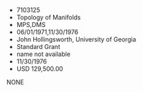 * 7103125
* Topology of Manifolds
* MPS,DMS
* 06/01/1971,11/30/1976
* John Hollingsworth, University of Georgia
* Standard Grant
*   name not available
* 11/30/1976
* USD 129,500.00

NONE